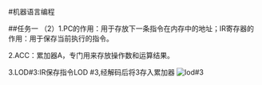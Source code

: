 #机器语言编程

##任务一
（2）1.PC的作用：用于存放下一条指令在内存中的地址；IR寄存器的作用：用于保存当前执行的指令。

2.ACC：累加器A，专门用来存放操作数和运算结果。

3.LOD#3:IR保存指令LOD #3,经解码后将3存入累加器 
![lod#3](images/lod#3.gif)